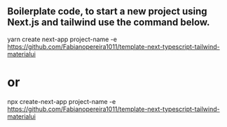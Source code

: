 ## Boilerplate code, to start a new project using Next.js and tailwind use the command below.

yarn create next-app project-name -e https://github.com/Fabianopereira1011/template-next-typescript-tailwind-materialui

# or

npx create-next-app project-name -e https://github.com/Fabianopereira1011/template-next-typescript-tailwind-materialui

